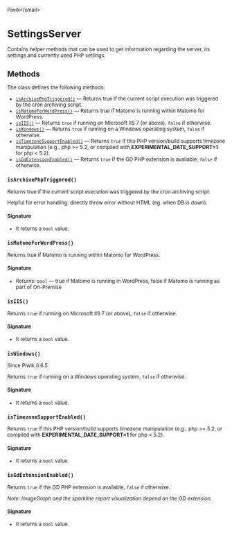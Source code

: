 <small>Piwik\</small>

SettingsServer
==============

Contains helper methods that can be used to get information regarding the server, its settings and currently used PHP settings.

Methods
-------

The class defines the following methods:

- [`isArchivePhpTriggered()`](#isarchivephptriggered) &mdash; Returns true if the current script execution was triggered by the cron archiving script.
- [`isMatomoForWordPress()`](#ismatomoforwordpress) &mdash; Returns true if Matomo is running within Matomo for WordPress.
- [`isIIS()`](#isiis) &mdash; Returns `true` if running on Microsoft IIS 7 (or above), `false` if otherwise.
- [`isWindows()`](#iswindows) &mdash; Returns `true` if running on a Windows operating system, `false` if otherwise.
- [`isTimezoneSupportEnabled()`](#istimezonesupportenabled) &mdash; Returns `true` if this PHP version/build supports timezone manipulation (e.g., php >= 5.2, or compiled with **EXPERIMENTAL_DATE_SUPPORT=1** for php < 5.2).
- [`isGdExtensionEnabled()`](#isgdextensionenabled) &mdash; Returns `true` if the GD PHP extension is available, `false` if otherwise.

<a name="isarchivephptriggered" id="isarchivephptriggered"></a>
<a name="isArchivePhpTriggered" id="isArchivePhpTriggered"></a>
### `isArchivePhpTriggered()`

Returns true if the current script execution was triggered by the cron archiving script.

Helpful for error handling: directly throw error without HTML (eg. when DB is down).

#### Signature

- It returns a `bool` value.

<a name="ismatomoforwordpress" id="ismatomoforwordpress"></a>
<a name="isMatomoForWordPress" id="isMatomoForWordPress"></a>
### `isMatomoForWordPress()`

Returns true if Matomo is running within Matomo for WordPress.

#### Signature


- *Returns:*  `bool` &mdash;
    true if Matomo is running in WordPress, false if Matomo is running as part of On-Premise

<a name="isiis" id="isiis"></a>
<a name="isIIS" id="isIIS"></a>
### `isIIS()`

Returns `true` if running on Microsoft IIS 7 (or above), `false` if otherwise.

#### Signature

- It returns a `bool` value.

<a name="iswindows" id="iswindows"></a>
<a name="isWindows" id="isWindows"></a>
### `isWindows()`

Since Piwik 0.6.5

Returns `true` if running on a Windows operating system, `false` if otherwise.

#### Signature

- It returns a `bool` value.

<a name="istimezonesupportenabled" id="istimezonesupportenabled"></a>
<a name="isTimezoneSupportEnabled" id="isTimezoneSupportEnabled"></a>
### `isTimezoneSupportEnabled()`

Returns `true` if this PHP version/build supports timezone manipulation (e.g., php >= 5.2, or compiled with **EXPERIMENTAL_DATE_SUPPORT=1** for php < 5.2).

#### Signature

- It returns a `bool` value.

<a name="isgdextensionenabled" id="isgdextensionenabled"></a>
<a name="isGdExtensionEnabled" id="isGdExtensionEnabled"></a>
### `isGdExtensionEnabled()`

Returns `true` if the GD PHP extension is available, `false` if otherwise.

_Note: ImageGraph and the sparkline report visualization depend on the GD extension._

#### Signature

- It returns a `bool` value.

